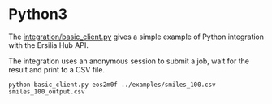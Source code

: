 # Python3 #

The [integration/basic_client.py](integration/basic_client.py) gives a simple example of Python integration with the Ersilia Hub API.

The integration uses an anonymous session to submit a job, wait for the result and print to a CSV file.

```
python basic_client.py eos2m0f ../examples/smiles_100.csv smiles_100_output.csv
```
